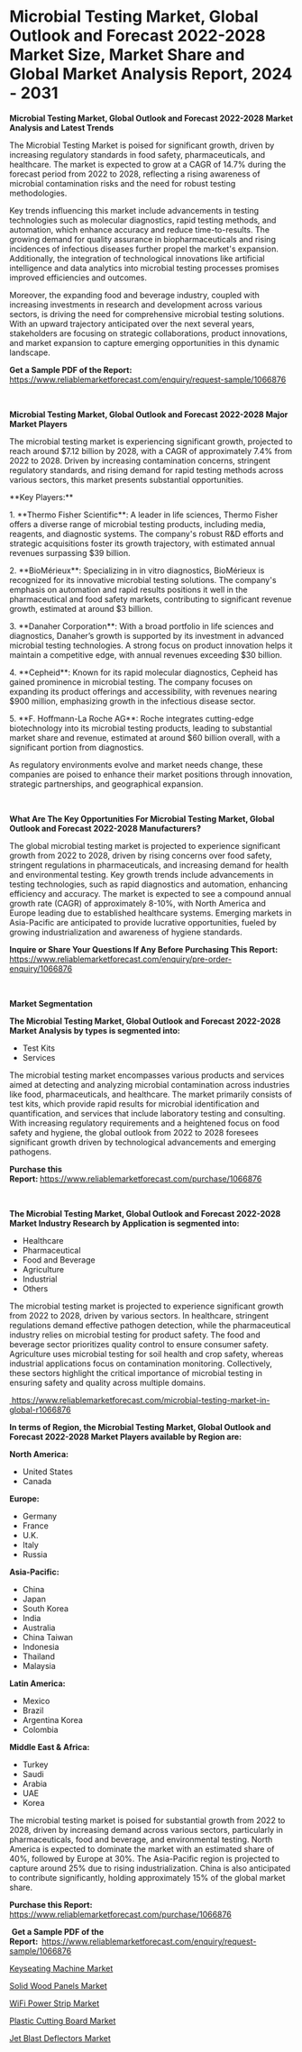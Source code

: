 <p><h1>Microbial Testing Market, Global Outlook and Forecast 2022-2028 Market Size, Market Share and Global Market Analysis Report, 2024 - 2031</h1></p><p><strong>Microbial Testing Market, Global Outlook and Forecast 2022-2028 Market Analysis and Latest Trends</strong></p>
<p><p>The Microbial Testing Market is poised for significant growth, driven by increasing regulatory standards in food safety, pharmaceuticals, and healthcare. The market is expected to grow at a CAGR of 14.7% during the forecast period from 2022 to 2028, reflecting a rising awareness of microbial contamination risks and the need for robust testing methodologies. </p><p>Key trends influencing this market include advancements in testing technologies such as molecular diagnostics, rapid testing methods, and automation, which enhance accuracy and reduce time-to-results. The growing demand for quality assurance in biopharmaceuticals and rising incidences of infectious diseases further propel the market's expansion. Additionally, the integration of technological innovations like artificial intelligence and data analytics into microbial testing processes promises improved efficiencies and outcomes.</p><p>Moreover, the expanding food and beverage industry, coupled with increasing investments in research and development across various sectors, is driving the need for comprehensive microbial testing solutions. With an upward trajectory anticipated over the next several years, stakeholders are focusing on strategic collaborations, product innovations, and market expansion to capture emerging opportunities in this dynamic landscape.</p></p>
<p><strong>Get a Sample PDF of the Report:&nbsp;</strong> <a href="https://www.reliablemarketforecast.com/enquiry/request-sample/1066876">https://www.reliablemarketforecast.com/enquiry/request-sample/1066876</a></p>
<p>&nbsp;</p>
<p><strong>Microbial Testing Market, Global Outlook and Forecast 2022-2028 Major Market Players</strong></p>
<p><p>The microbial testing market is experiencing significant growth, projected to reach around $7.12 billion by 2028, with a CAGR of approximately 7.4% from 2022 to 2028. Driven by increasing contamination concerns, stringent regulatory standards, and rising demand for rapid testing methods across various sectors, this market presents substantial opportunities.</p><p>**Key Players:**</p><p>1. **Thermo Fisher Scientific**: A leader in life sciences, Thermo Fisher offers a diverse range of microbial testing products, including media, reagents, and diagnostic systems. The company's robust R&D efforts and strategic acquisitions foster its growth trajectory, with estimated annual revenues surpassing $39 billion.</p><p>2. **BioMérieux**: Specializing in in vitro diagnostics, BioMérieux is recognized for its innovative microbial testing solutions. The company's emphasis on automation and rapid results positions it well in the pharmaceutical and food safety markets, contributing to significant revenue growth, estimated at around $3 billion.</p><p>3. **Danaher Corporation**: With a broad portfolio in life sciences and diagnostics, Danaher’s growth is supported by its investment in advanced microbial testing technologies. A strong focus on product innovation helps it maintain a competitive edge, with annual revenues exceeding $30 billion.</p><p>4. **Cepheid**: Known for its rapid molecular diagnostics, Cepheid has gained prominence in microbial testing. The company focuses on expanding its product offerings and accessibility, with revenues nearing $900 million, emphasizing growth in the infectious disease sector.</p><p>5. **F. Hoffmann-La Roche AG**: Roche integrates cutting-edge biotechnology into its microbial testing products, leading to substantial market share and revenue, estimated at around $60 billion overall, with a significant portion from diagnostics.</p><p>As regulatory environments evolve and market needs change, these companies are poised to enhance their market positions through innovation, strategic partnerships, and geographical expansion.</p></p>
<p>&nbsp;</p>
<p><strong>What Are The Key Opportunities For Microbial Testing Market, Global Outlook and Forecast 2022-2028 Manufacturers?</strong></p>
<p><p>The global microbial testing market is projected to experience significant growth from 2022 to 2028, driven by rising concerns over food safety, stringent regulations in pharmaceuticals, and increasing demand for health and environmental testing. Key growth trends include advancements in testing technologies, such as rapid diagnostics and automation, enhancing efficiency and accuracy. The market is expected to see a compound annual growth rate (CAGR) of approximately 8-10%, with North America and Europe leading due to established healthcare systems. Emerging markets in Asia-Pacific are anticipated to provide lucrative opportunities, fueled by growing industrialization and awareness of hygiene standards.</p></p>
<p><strong>Inquire or Share Your Questions If Any Before Purchasing This Report:</strong> <a href="https://www.reliablemarketforecast.com/enquiry/pre-order-enquiry/1066876">https://www.reliablemarketforecast.com/enquiry/pre-order-enquiry/1066876</a></p>
<p>&nbsp;</p>
<p><strong>Market Segmentation</strong></p>
<p><strong>The Microbial Testing Market, Global Outlook and Forecast 2022-2028 Market Analysis by types is segmented into:</strong></p>
<p><ul><li>Test Kits</li><li>Services</li></ul></p>
<p><p>The microbial testing market encompasses various products and services aimed at detecting and analyzing microbial contamination across industries like food, pharmaceuticals, and healthcare. The market primarily consists of test kits, which provide rapid results for microbial identification and quantification, and services that include laboratory testing and consulting. With increasing regulatory requirements and a heightened focus on food safety and hygiene, the global outlook from 2022 to 2028 foresees significant growth driven by technological advancements and emerging pathogens.</p></p>
<p><strong>Purchase this Report:&nbsp;</strong><a href="https://www.reliablemarketforecast.com/purchase/1066876">https://www.reliablemarketforecast.com/purchase/1066876</a></p>
<p>&nbsp;</p>
<p><strong>The Microbial Testing Market, Global Outlook and Forecast 2022-2028 Market Industry Research by Application is segmented into:</strong></p>
<p><ul><li>Healthcare</li><li>Pharmaceutical</li><li>Food and Beverage</li><li>Agriculture</li><li>Industrial</li><li>Others</li></ul></p>
<p><p>The microbial testing market is projected to experience significant growth from 2022 to 2028, driven by various sectors. In healthcare, stringent regulations demand effective pathogen detection, while the pharmaceutical industry relies on microbial testing for product safety. The food and beverage sector prioritizes quality control to ensure consumer safety. Agriculture uses microbial testing for soil health and crop safety, whereas industrial applications focus on contamination monitoring. Collectively, these sectors highlight the critical importance of microbial testing in ensuring safety and quality across multiple domains.</p></p>
<p><a href="https://www.reliablemarketforecast.com/microbial-testing-market-in-global-r1066876">&nbsp;https://www.reliablemarketforecast.com/microbial-testing-market-in-global-r1066876</a></p>
<p><strong>In terms of Region, the Microbial Testing Market, Global Outlook and Forecast 2022-2028 Market Players available by Region are:</strong></p>
<p>
    <p> <strong> North America: </strong>
        <ul>
            <li>United States</li>
            <li>Canada</li>
        </ul>
        </p> 
    <p> <strong> Europe: </strong>
        <ul>
            <li>Germany</li>
            <li>France</li>
            <li>U.K.</li>
            <li>Italy</li>
            <li>Russia</li>
        </ul>
        </p> 
    <p> <strong> Asia-Pacific: </strong>
        <ul>
            <li>China</li>
            <li>Japan</li>
            <li>South Korea</li>
            <li>India</li>
            <li>Australia</li>
            <li>China Taiwan</li>
            <li>Indonesia</li>
            <li>Thailand</li>
            <li>Malaysia</li>
        </ul>
        </p> 
    <p> <strong> Latin America: </strong>
        <ul>
            <li>Mexico</li>
            <li>Brazil</li>
            <li>Argentina Korea</li>
            <li>Colombia</li>
        </ul>
        </p> 
    <p> <strong> Middle East & Africa: </strong>
        <ul>
            <li>Turkey</li>
            <li>Saudi</li>
            <li>Arabia</li>
            <li>UAE</li>
            <li>Korea</li>
        </ul>
    </p>
    </p>
<p><p>The microbial testing market is poised for substantial growth from 2022 to 2028, driven by increasing demand across various sectors, particularly in pharmaceuticals, food and beverage, and environmental testing. North America is expected to dominate the market with an estimated share of 40%, followed by Europe at 30%. The Asia-Pacific region is projected to capture around 25% due to rising industrialization. China is also anticipated to contribute significantly, holding approximately 15% of the global market share.</p></p>
<p><strong>Purchase this Report: </strong><a href="https://www.reliablemarketforecast.com/purchase/1066876">https://www.reliablemarketforecast.com/purchase/1066876</a></p>
<p>&nbsp;<strong>Get a Sample PDF of the Report:&nbsp;&nbsp;</strong><a href="https://www.reliablemarketforecast.com/enquiry/request-sample/1066876">https://www.reliablemarketforecast.com/enquiry/request-sample/1066876</a></p>
<p><strong></strong></p>
<p><p><a href="https://medium.com/@amanda.slater3544357/the-keyseating-machine-market-insights-report-offers-an-in-depth-and-thorough-analysis-of-the-f626a2bcd3b4">Keyseating Machine Market</a></p><p><a href="https://issuu.com/reportprime-2/docs/solid-wood-panels-market-size-2030._b3bc53f4f1e56f">Solid Wood Panels Market</a></p><p><a href="https://www.linkedin.com/pulse/in-depth-analysis-global-wifi-power-strip-market-scope-its-b40re?trackingId=QSOrJfdxRkqgs6AKDoyt2g%3D%3D">WiFi Power Strip Market</a></p><p><a href="https://www.linkedin.com/pulse/strategic-insights-global-plastic-cutting-board-market-trends-oundf?trackingId=1K3NUTXTQrS2GKlVsI7XNQ%3D%3D">Plastic Cutting Board Market</a></p><p><a href="https://issuu.com/reportprime-2/docs/jet-blast-deflectors-market-size-20_ba8cfdb2af4444">Jet Blast Deflectors Market</a></p></p>